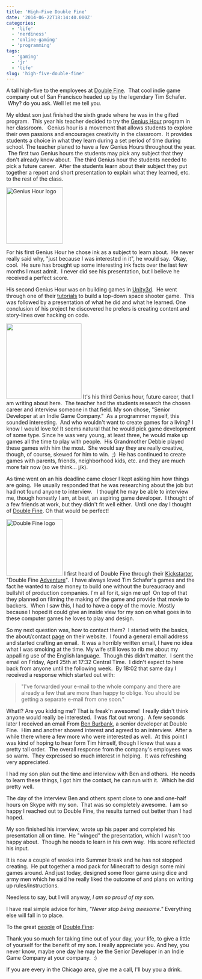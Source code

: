 ```yaml
---
title: 'High-Five Double Fine'
date: '2014-06-22T18:14:40.000Z'
categories:
  - 'life'
  - 'nerdiness'
  - 'online-gaming'
  - 'programming'
tags:
  - 'gaming'
  - 'jr'
  - 'life'
slug: 'high-five-double-fine'
---
```


A tall high-five to the employees at [Double Fine](http://www.doublefine.com/).  That cool indie game company out of San Francisco headed up by the legendary Tim Schafer.  Why? do you ask. Well let me tell you.

My eldest son just finished the sixth grade where he was in the gifted program.  This year his teacher decided to try the [Genius Hour](http://www.geniushour.com/) program in her classroom.   Genius hour is a movement that allows students to explore their own passions and encourages creativity in the classroom.  It provides students a choice in what they learn during a set period of time during school. The teacher planed to have a few Genius Hours throughout the year.  The first two Genius hours the students may pick any subject that they don't already know about.  The third Genius hour the students needed to pick a future career.  After the students learn about their subject they put together a report and short presentation to explain what they learned, etc. to the rest of the class.

<a href="http://www.geniushour.com/"><img alt="Genius Hour logo" width="150" src="/images/blog/geniushour.png"></a>

For his first Genius Hour he chose ink as a subject to learn about.  He never really said why, "just because I was interested in it", he would say.  Okay, cool.  He sure has brought up some interesting ink facts over the last few months I must admit.  I never did see his presentation, but I believe he received a perfect score.

His second Genius Hour was on building games in [Unity3d](http://www.unity3d.com).  He went through one of their [tutorials](http://unity3d.com/learn/tutorials/projects/space-shooter) to build a top-down space shooter game.  This was followed by a presentation of what he did and what he learned. One conclusion of his project he discovered he prefers is creating content and story-lines over hacking on code.

<a href="http://unity3d.com/learn/tutorials/projects/space-shooter"><img alt="" width="200" src="/images/blog/space-shooter-header_0.jpg"></a>
It's his third Genius hour, future career, that I am writing about here.  The teacher had the students research the chosen career and interview someone in that field. My son chose, "Senior Developer at an Indie Game Company."  As a programmer myself, this sounded interesting.  And who wouldn't want to create games for a living? I know I would love to! It seems natural that he would pick game development of some type. Since he was very young, at least three, he would make up games all the time to play with people.  His Grandmother Debbie played these games with him the most.  She would say they are really creative, though, of course, skewed for him to win.  ;)  He has continued to create games with parents, friends, neighborhood kids, etc. and they are much more fair now (so we think... j/k).

As time went on an his deadline came closer I kept asking him how things are going.  He usually responded that he was researching about the job but had not found anyone to interview.   I thought he may be able to interview me, though honestly I am, at best, an aspiring game developer.  I thought of a few friends at work, but they didn't fit well either.  Until one day I thought of [Double Fine](http://www.doublefine.com/). Oh that would be perfect!

<a href="/images/blog/doublefinelogo.png"><img alt="Double Fine logo" width="150" src="/images/blog/doublefinelogo.png"></a>
I first heard of Double Fine through their [Kickstarter](https://www.kickstarter.com/), "Double Fine [Adventure](https://www.kickstarter.com/projects/doublefine/double-fine-adventure/)".  I have always loved Tim Schafer's games and the fact he wanted to raise money to build one without the bureaucracy and bullshit of production companies. I'm all for it, sign me up!  On top of that they planned on filming the making of the game and provide that movie to backers.  When I saw this, I had to have a copy of the movie. Mostly because I hoped it could give an inside view for my son on what goes in to these computer games he loves to play and design.

So my next question was, how to contact them?  I started with the basics, the about/contact [page](http://www.doublefine.com/about/) on their website.  I found a general email address and started crafting an email.  It was a horribly written email, I have no idea what I was smoking at the time. My wife still loves to rib me about my appalling use of the English language.  Though this didn't matter.  I sent the email on Friday, April 25th at 17:32 Central Time.  I didn't expect to here back from anyone until the following week.  By 18:02 that same day I received a response which started out with:

> "I've forwarded your e-mail to the whole company and there are already a few that are more than happy to oblige. You should be getting a separate e-mail from one soon."

What!? Are you kidding me? That is freak'n awesome!  I really didn't think anyone would really be interested.  I was flat out wrong.  A few seconds later I received an email From [Ben Burbank](https://twitter.com/bburbank), a senior developer at Double Fine.  Him and another showed interest and agreed to an interview.  After a while there where a few more who were interested as well.  At this point I was kind of hoping to hear form Tim himself, though I knew that was a pretty tall order.  The overall response from the company's employees was so warm.  They expressed so much interest in helping.  It was refreshing very appreciated.

I had my son plan out the time and interview with Ben and others.  He needs to learn these things, I got him the contact, he can run with it.  Which he did pretty well.

The day of the interview Ben and others spent close to one and one-half hours on Skype with my son.  That was so completely awesome.  I am so happy I reached out to Double Fine, the results turned out better than I had hoped.

My son finished his interview, wrote up his paper and completed his presentation all on time.  He "winged" the presentation, which I wasn't too happy about.  Though he needs to learn in his own way.  His score reflected his input.

It is now a couple of weeks into Summer break and he has not stopped creating.  He put together a mod pack for Minecraft to design some mini games around. And just today, designed some floor game using dice and army men which he said he really liked the outcome of and plans on writing up rules/instructions.

Needless to say, but I will anyway, _I am so proud of my son_.

I have real simple advice for him, _"Never stop being awesome."_ Everything else will fall in to place.

To the great [people](http://www.doublefine.com/themes/site_themes/sideshow/_i/main/about_team_2013.png 'Company Picture 2013') of [Double Fine](http://www.doublefine.com/about/):

Thank you so much for taking time out of your day, your life, to give a little of yourself for the benefit of my son. I really appreciate you. And hey, you never know, maybe one day he may be the Senior Developer in an Indie Game Company at your company.  :)

If you are every in the Chicago area, give me a call, I'll buy you a drink.
